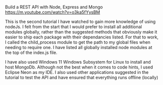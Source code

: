 Build a REST API with Node, Express and Mongo
https://m.youtube.com/watch?v=o3ka5fYysBM

This is the second tutorial I have watched to gain more knowledge of using nodeJs. I felt from the start that I would prefer to install all additional modules globally, rather than the suggested methods that obviously make it easier to ship each package with their dependancies listed. For that to work, I called the child_process module to get the path to my global files when needing to require one. I have listed all globally installed node modules at the top of the index.js file. 

I have also used Windows 11 Windows Subsystem for Linux to install and host MongoDb. Although not the best when it comes to code hints, I used Eclipse Neon as my IDE. I also used other applications suggested in the tutorial to test the API and have ensured that everything runs offline (locally)
